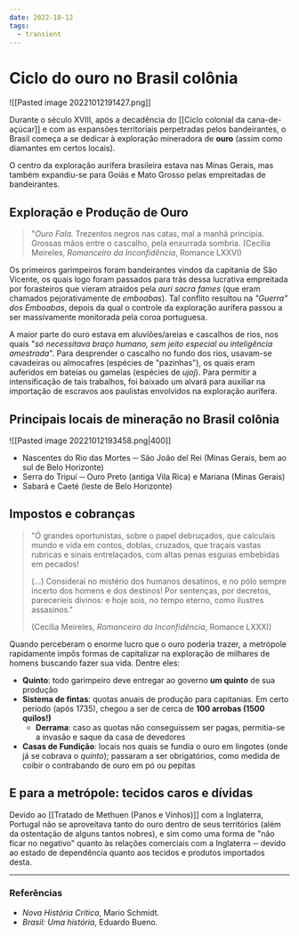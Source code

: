 ```yaml
---
date: 2022-10-12
tags:
  - transient
---
```

# Ciclo do ouro no Brasil colônia
![[Pasted image 20221012191427.png]]

Durante o século XVIII, após a decadência do [[Ciclo colonial da cana-de-açúcar]] e com as expansões territoriais perpetradas pelos bandeirantes, o Brasil começa a se dedicar à exploração mineradora de **ouro** (assim como diamantes em certos locais). 

O centro da exploração aurífera brasileira estava nas Minas Gerais, mas também expandiu-se para Goiás e Mato Grosso pelas empreitadas de bandeirantes.

## Exploração e Produção de Ouro
> "*Ouro Fala.*
> Trezentos negros nas catas,
> mal a manhã principia.
> Grossas mãos entre o cascalho,
> pela enxurrada sombria.
> (Cecília Meireles, *Romanceiro da Inconfidência*, Romance LXXVI)

Os primeiros garimpeiros foram bandeirantes vindos da capitania de São Vicente, os quais logo foram passados para trás dessa lucrativa empreitada por forasteiros que vieram atraídos pela *auri sacra fames* (que eram chamados pejorativamente de *emboabas*). Tal conflito resultou na *"Guerra" dos Emboabas*, depois da qual o controle da exploração aurífera passou a ser massivamente monitorada pela coroa portuguesa.

A maior parte do ouro estava em aluviões/areias e cascalhos de rios, nos quais "*só necessitava braço humano, sem jeito especial ou inteligência amestrada*". Para desprender o cascalho no fundo dos rios, usavam-se cavadeiras ou almocafres (espécies de "pazinhas"), os quais eram auferidos em bateias ou gamelas (espécies de *ujoj*). Para permitir a intensificação de tais trabalhos, foi baixado um alvará para auxiliar na importação de escravos aos paulistas envolvidos na exploração aurífera. 

## Principais locais de mineração no Brasil colônia
![[Pasted image 20221012193458.png|400]]
- Nascentes do Rio das Mortes ─ São João del Rei (Minas Gerais, bem ao sul de Belo Horizonte)
- Serra do Tripuí ─ Ouro Preto (antiga Vila Rica) e Mariana (Minas Gerais)
- Sabará e Caeté (leste de Belo Horizonte)

## Impostos e cobranças
> "Ó grandes oportunistas,
> sobre o papel debruçados,
> que calculais mundo e vida
> em contos, doblas, cruzados,
> que traçais vastas rubricas
> e sinais entrelaçados,
> com altas penas esguias
> embebidas em pecados!
> 
> (...) Considerai no mistério
> dos humanos desatinos,
> e no pólo sempre incerto
> dos homens e dos destinos!
> Por sentenças, por decretos,
> pareceríeis divinos:
> e hoje sois, no tempo eterno,
> como ilustres assasinos."
> 
> (Cecília Meireles, *Romanceiro da Inconfidência*, Romance LXXXI)

Quando perceberam o enorme lucro que o ouro poderia trazer, a metrópole rapidamente impôs formas de capitalizar na exploração de milhares de homens buscando fazer sua vida. Dentre eles:
- **Quinto**: todo garimpeiro deve entregar ao governo **um quinto** de sua produção
- **Sistema de fintas**: quotas anuais de produção para capitanias. Em certo período (após 1735), chegou a ser de cerca de **100 arrobas (1500 quilos!)**
	- **Derrama**: caso as quotas não conseguissem ser pagas, permitia-se a invasão e saque da casa de devedores
- **Casas de Fundição**: locais nos quais se fundia o ouro em lingotes (onde já se cobrava o *quinto*); passaram a ser obrigatórios, como medida de coibir o contrabando de ouro em pó ou pepitas

## E para a metrópole: tecidos caros e dívidas
Devido ao [[Tratado de Methuen (Panos e Vinhos)]] com a Inglaterra, Portugal não se aproveitava tanto do ouro dentro de seus territórios (além da ostentação de alguns tantos nobres), e sim como uma forma de "não ficar no negativo" quanto às relações comerciais com a Inglaterra ─ devido ao estado de dependência quanto aos tecidos e produtos importados desta.  

---
### Referências
- *Nova História Crítica*, Mario Schmidt.
- *Brasil: Uma história*, Eduardo Bueno.